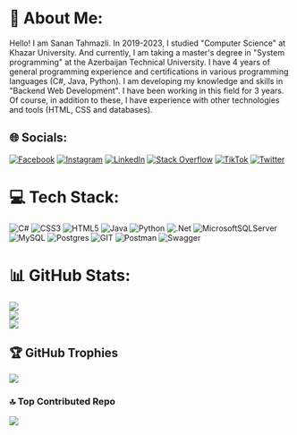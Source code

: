 # 💫 About Me:
Hello! I am Sanan Tahmazli. In 2019-2023, I studied "Computer Science" at Khazar University. And currently, I am taking a master's degree in "System programming" at the Azerbaijan Technical University. I have 4 years of general programming experience and certifications in various programming languages (C#, Java, Python). I am developing my knowledge and skills in "Backend Web Development". I have been working in this field for 3 years. Of course, in addition to these, I have experience with other technologies and tools (HTML, CSS and databases).


## 🌐 Socials:
[![Facebook](https://img.shields.io/badge/Facebook-%231877F2.svg?logo=Facebook&logoColor=white)](https://facebook.com/SananTahmaz) [![Instagram](https://img.shields.io/badge/Instagram-%23E4405F.svg?logo=Instagram&logoColor=white)](https://instagram.com/sanan_tahmaz) [![LinkedIn](https://img.shields.io/badge/LinkedIn-%230077B5.svg?logo=linkedin&logoColor=white)](https://linkedin.com/in/sanan-tahmazli-5633651ab) [![Stack Overflow](https://img.shields.io/badge/-Stackoverflow-FE7A16?logo=stack-overflow&logoColor=white)](https://stackoverflow.com/users/22147253) [![TikTok](https://img.shields.io/badge/TikTok-%23000000.svg?logo=TikTok&logoColor=white)](https://tiktok.com/@sanantahmaz2328) [![Twitter](https://img.shields.io/badge/Twitter-%231DA1F2.svg?logo=Twitter&logoColor=white)](https://twitter.com/TahmazliSanan23) 

# 💻 Tech Stack:
![C#](https://img.shields.io/badge/c%23-%23239120.svg?style=flat&logo=c-sharp&logoColor=white) ![CSS3](https://img.shields.io/badge/css3-%231572B6.svg?style=flat&logo=css3&logoColor=white) ![HTML5](https://img.shields.io/badge/html5-%23E34F26.svg?style=flat&logo=html5&logoColor=white) ![Java](https://img.shields.io/badge/java-%23ED8B00.svg?style=flat&logo=java&logoColor=white) ![Python](https://img.shields.io/badge/python-3670A0?style=flat&logo=python&logoColor=ffdd54) ![.Net](https://img.shields.io/badge/.NET-5C2D91?style=flat&logo=.net&logoColor=white) ![MicrosoftSQLServer](https://img.shields.io/badge/Microsoft%20SQL%20Sever-CC2927?style=flat&logo=microsoft%20sql%20server&logoColor=white) ![MySQL](https://img.shields.io/badge/mysql-%2300f.svg?style=flat&logo=mysql&logoColor=white) ![Postgres](https://img.shields.io/badge/postgres-%23316192.svg?style=flat&logo=postgresql&logoColor=white) ![GIT](https://img.shields.io/badge/Git-fc6d26?style=flat&logo=git&logoColor=white) ![Postman](https://img.shields.io/badge/Postman-FF6C37?style=flat&logo=postman&logoColor=white) ![Swagger](https://img.shields.io/badge/-Swagger-%23Clojure?style=flat&logo=swagger&logoColor=white)

# 📊 GitHub Stats:
![](https://github-readme-stats.vercel.app/api?username=TahmazliSanan&theme=radical&hide_border=false&include_all_commits=false&count_private=false)<br/>
![](https://github-readme-streak-stats.herokuapp.com/?user=TahmazliSanan&theme=radical&hide_border=false)<br/>
![](https://github-readme-stats.vercel.app/api/top-langs/?username=TahmazliSanan&theme=radical&hide_border=false&include_all_commits=false&count_private=false&layout=compact)

## 🏆 GitHub Trophies
![](https://github-profile-trophy.vercel.app/?username=TahmazliSanan&theme=radical&no-frame=false&no-bg=true&margin-w=4)

### 🔝 Top Contributed Repo
![](https://github-contributor-stats.vercel.app/api?username=TahmazliSanan&limit=5&theme=radical&combine_all_yearly_contributions=true)

<!-- Proudly created with GPRM ( https://gprm.itsvg.in ) -->
